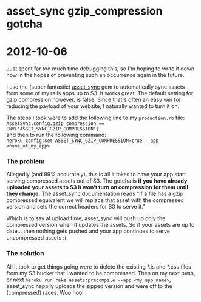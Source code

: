 # asset_sync gzip_compression gotcha
# 2012-10-06

Just spent far too much time debugging this, so I'm hoping to write it down now in the hopes of preventing such an occurrence again in the future.

I use the (super fantastic) [asset_sync](https://github.com/rumblelabs/asset_sync) gem to automatically sync assets from some of my rails apps up to S3.  It works great.  The default setting for gzip compression however, is false.  Since that's often an easy win for reducing the payload of your website, I naturally wanted to turn it on.  

The steps I took were to add the following line to my `production.rb` file:  
`AssetSync.config.gzip_compression == ENV['ASSET_SYNC_GZIP_COMPRESSION']`  
and then to run the following command:  
`heroku config:set ASSET_SYNC_GZIP_COMPRESSION=true --app <name_of_my_app>`  

### The problem  
Allegedly (and 99% accurately), this is all it takes to have your app start serving compressed assets out of S3.  The gotcha is **if you have already uploaded your assets to S3 it won't turn on compression for them until they change**.  The asset_sync documentation reads "If a file has a gzip compressed equivalent we will replace that asset with the compressed version and sets the correct headers for S3 to serve it."    

Which is to say at upload time, asset_sync will push up only the compressed version when it updates the assets.  So if your assets are up to date... then nothing gets pushed and your app continues to serve uncompressed assets :(.  

### The solution   
All it took to get things going were to delete the existing *.js and *.css files from my S3 bucket that I wanted to be compressed.  Then on my next push, or next `heroku run rake assets:precompile --app <my_app_name>`, asset_sync happily uploads the zipped version and were off to the (compressed) races.  Woo hoo!